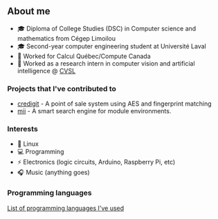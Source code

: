 ## About me

- :mortar_board: Diploma of College Studies (DSC) in Computer science and mathematics from Cégep Limoilou
- :mortar_board: Second-year computer engineering student at Université Laval
- :office: Worked for Calcul Québec/Compute Canada
- :office: Worked as a research intern in computer vision and artificial intelligence @ [CVSL](http://vision.gel.ulaval.ca/en/index.php)

### Projects that I've contributed to

- [credigit](https://github.com/JLague/credigit) - A point of sale system using AES and fingerprint matching
- [mii](https://github.com/codeandkey/mii) - A smart search engine for module environments.

### Interests

- :penguin: Linux
- :computer: Programming
- :zap: Electronics (logic circuits, Arduino, Raspberry Pi, etc)
- :headphones: Music (anything goes)

### Programming languages

[List of programming languages I've used](LANGUAGES.md)

<!--
**JLague/JLague** is a ✨ _special_ ✨ repository because its `README.md` (this file) appears on your GitHub profile.

Here are some ideas to get you started:

- 🔭 I’m currently working on ...
- 🌱 I’m currently learning ...
- 👯 I’m looking to collaborate on ...
- 🤔 I’m looking for help with ...
- 💬 Ask me about ...
- 📫 How to reach me: ...
- 😄 Pronouns: ...
- ⚡ Fun fact: ...
-->
